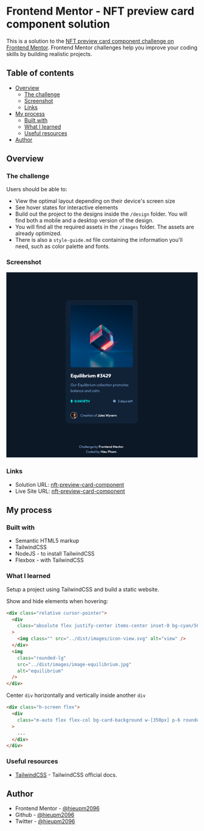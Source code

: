 # Frontend Mentor - NFT preview card component solution

This is a solution to the [NFT preview card component challenge on Frontend Mentor](https://www.frontendmentor.io/challenges/nft-preview-card-component-SbdUL_w0U). Frontend Mentor challenges help you improve your coding skills by building realistic projects.

## Table of contents

- [Overview](#overview)
  - [The challenge](#the-challenge)
  - [Screenshot](#screenshot)
  - [Links](#links)
- [My process](#my-process)
  - [Built with](#built-with)
  - [What I learned](#what-i-learned)
  - [Useful resources](#useful-resources)
- [Author](#author)

## Overview

### The challenge

Users should be able to:

- View the optimal layout depending on their device's screen size
- See hover states for interactive elements
- Build out the project to the designs inside the `/design` folder. You will find both a mobile and a desktop version of the design.
- You will find all the required assets in the `/images` folder. The assets are already optimized.
- There is also a `style-guide.md` file containing the information you'll need, such as color palette and fonts.

### Screenshot

![](./screenshot.png)

### Links

- Solution URL: [nft-preview-card-component](https://www.frontendmentor.io/solutions/tailwindcss-nodejs-3Nr5L-Oey)
- Live Site URL: [nft-preview-card-component](https://hieupm2096.github.io/nft-preview-card-component/)

## My process

### Built with

- Semantic HTML5 markup
- TailwindCSS
- NodeJS - to install TailwindCSS
- Flexbox - with TailwindCSS

### What I learned

Setup a project using TailwindCSS and build a static website.

Show and hide elements when hovering:

```html
<div class="relative cursor-pointer">
  <div
    class="absolute flex justify-center items-center inset-0 bg-cyan/50 opacity-0 hover:opacity-100 rounded-lg"
  >
    <img class="" src="../dist/images/icon-view.svg" alt="view" />
  </div>
  <img
    class="rounded-lg"
    src="../dist/images/image-equilibrium.jpg"
    alt="equilibrium"
  />
</div>
```

Center `div` horizontally and vertically inside another `div`

```html
<div class="h-screen flex">
  <div
    class="m-auto flex flex-col bg-card-background w-[350px] p-6 rounded-2xl shadow-md"
  >
    ...
  </div>
</div>
```

### Useful resources

- [TailwindCSS](https://tailwindcss.com/docs/) - TailwindCSS official docs.

## Author

- Frontend Mentor - [@hieupm2096](https://www.frontendmentor.io/profile/hieupm2096)
- Github - [@hieupm2096](https://github.com/hieupm2096/)
- Twitter - [@hieupm2096](https://www.twitter.com/hieupm2096)
